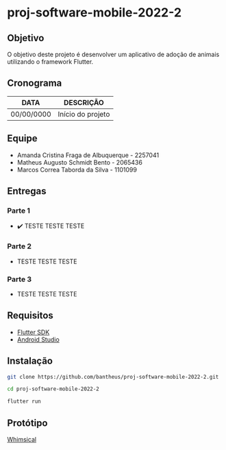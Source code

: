 # proj-software-mobile-2022-2

## Objetivo

O objetivo deste projeto é desenvolver um aplicativo de adoção de animais utilizando o framework Flutter.

## Cronograma

| DATA | DESCRIÇÃO |
| :---: | :---: |
| 00/00/0000 | Início do projeto |

## Equipe

- Amanda Cristina Fraga de Albuquerque - 2257041
- Matheus Augusto Schmidt Bento - 2065436
- Marcos Correa Taborda da Silva - 1101099

## Entregas

### Parte 1

- :heavy_check_mark: TESTE TESTE TESTE

### Parte 2

- TESTE TESTE TESTE

### Parte 3

- TESTE TESTE TESTE

## Requisitos

- [Flutter SDK](https://docs.flutter.dev/development/tools/sdk/releases)
- [Android Studio](https://developer.android.com/studio?hl=pt&gclid=Cj0KCQjw6_CYBhDjARIsABnuSzrnkf2w3qOrutvLkURm7rMMpcpUgc4W1_LHgfEQ1BE_Ay4xm2Uqaf8aAvS3EALw_wcB&gclsrc=aw.ds)

## Instalação

```bash
git clone https://github.com/bantheus/proj-software-mobile-2022-2.git

cd proj-software-mobile-2022-2

flutter run
```

## Protótipo

[Whimsical](https://whimsical.com/BkeEKRYhD5VKdw4rvdm4N6)
